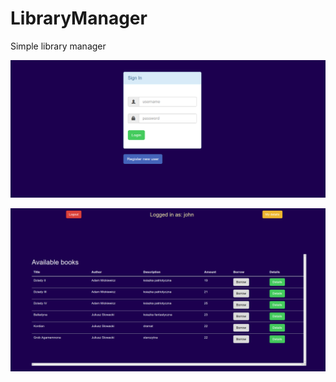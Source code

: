 # LibraryManager
Simple library manager 

![Alt text](screenshots/login.png?raw=true "Login page")

![Alt text](screenshots/main.png?raw=true "Login page")


